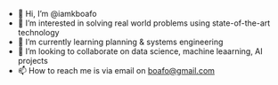 - 👋 Hi, I’m @iamkboafo
- 👀 I’m interested in solving real world problems using state-of-the-art technology
- 🌱 I’m currently learning planning & systems engineering
- 💞️ I’m looking to collaborate on data science, machine leaarning, AI projects
- 📫 How to reach me is via email on boafo@gmail.com

<!---
iamkboafo/iamkboafo is a ✨ special ✨ repository because its `README.md` (this file) appears on your GitHub profile.
You can click the Preview link to take a look at your changes.
--->
